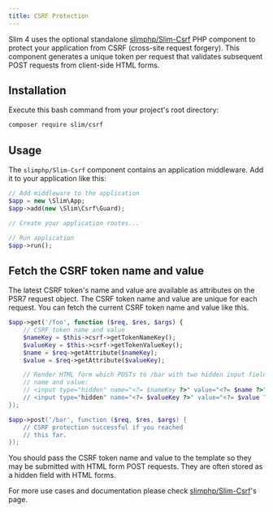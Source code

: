 ```yaml
---
title: CSRF Protection
---
```


Slim 4 uses the optional standalone [slimphp/Slim-Csrf](https://github.com/slimphp/Slim-Csrf)
PHP component to protect your application from CSRF (cross-site request forgery).
This component generates a unique token per request that validates subsequent
POST requests from client-side HTML forms.

## Installation

Execute this bash command from your project's root directory:

```bash
composer require slim/csrf
```

## Usage

The `slimphp/Slim-Csrf` component contains an application middleware. Add it
to your application like this:

```php
// Add middleware to the application
$app = new \Slim\App;
$app->add(new \Slim\Csrf\Guard);

// Create your application routes...

// Run application
$app->run();
```

## Fetch the CSRF token name and value

The latest CSRF token's name and value are available as attributes on the
PSR7 request object. The CSRF token name and value are unique for each request.
You can fetch the current CSRF token name and value like this.

```php
$app->get('/foo', function ($req, $res, $args) {
    // CSRF token name and value
    $nameKey = $this->csrf->getTokenNameKey();
    $valueKey = $this->csrf->getTokenValueKey();
    $name = $req->getAttribute($nameKey);
    $value = $req->getAttribute($valueKey);

    // Render HTML form which POSTs to /bar with two hidden input fields for the
    // name and value:
    // <input type="hidden" name="<?= $nameKey ?>" value="<?= $name ?>">
    // <input type="hidden" name="<?= $valueKey ?>" value="<?= $value ?>">
});

$app->post('/bar', function ($req, $res, $args) {
    // CSRF protection successful if you reached
    // this far.
});
```

You should pass the CSRF token name and value to the template so they
may be submitted with HTML form POST requests. They are often stored as a hidden
field with HTML forms.

For more use cases and documentation please check [slimphp/Slim-Csrf](https://github.com/slimphp/Slim-Csrf)'s page.
